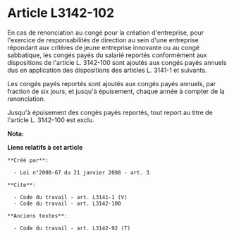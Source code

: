 # Article L3142-102

En cas de renonciation au congé pour la création d'entreprise, pour l'exercice de responsabilités de direction au sein d'une
entreprise répondant aux critères de jeune entreprise innovante ou au congé sabbatique, les congés payés du salarié reportés
conformément aux dispositions de l'article L. 3142-100 sont ajoutés aux congés payés annuels dus en application des
dispositions des articles L. 3141-1 et suivants. 

Les congés payés reportés sont ajoutés aux congés payés annuels, par fraction de six jours, et jusqu'à épuisement, chaque
année à compter de la renonciation. 

Jusqu'à épuisement des congés payés reportés, tout report au titre de l'article L. 3142-100 est exclu.

**Nota:**



**Liens relatifs à cet article**

	**Créé par**:

	  - Loi n°2008-67 du 21 janvier 2008 - art. 3

	**Cite**:

	  - Code du travail - art. L3141-1 (V)
	  - Code du travail - art. L3142-100

	**Anciens textes**:

	  - Code du travail - art. L3142-92 (T)
